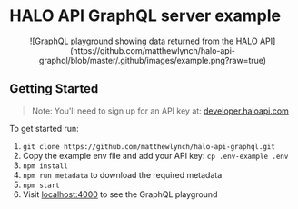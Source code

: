 # HALO API GraphQL server example

<p align="center">
   ![GraphQL playground showing data returned from the HALO API](https://github.com/matthewlynch/halo-api-graphql/blob/master/.github/images/example.png?raw=true) 
</p>

## Getting Started

> Note: You'll need to sign up for an API key at: [developer.haloapi.com](https://developer.haloapi.com/)

To get started run:

1. `git clone https://github.com/matthewlynch/halo-api-graphql.git`
2. Copy the example env file and add your API key: `cp .env-example .env`
3. `npm install`
4. `npm run metadata` to download the required metadata
3. `npm start`
4. Visit [localhost:4000](http://localhost:4000/) to see the GraphQL playground
